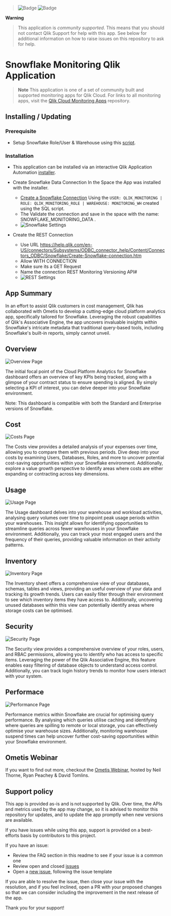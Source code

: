 > ![Badge](https://img.shields.io/badge/Ometis-f47923) ![Badge](https://img.shields.io/badge/Version-v.1.0.0-f47923) 


**Warning**
> This application is _community supported_. This means that you should not contact
> Qlik Support for help with this app. See below for additional information
> on how to raise issues on this repository to ask for help.

# Snowflake Monitoring Qlik Application


> **Note**
> This application is one of a set of community built and supported monitoring apps for Qlik Cloud.
> For links to all monitoring apps, visit the [Qlik Cloud Monitoring Apps](https://github.com/qlik-oss/qlik-cloud-monitoring-apps) repository.



## Installing / Updating

### Prerequisite 

- Setup Snowflake Role/User & Warehouse using this [script](/App/Snowflake_Monitoring.sql).


### Installation
* This application can be installed via an interactive Qlik Application Automation [installer](https://community.qlik.com/t5/Official-Support-Articles/Qlik-Cloud-Monitoring-Apps-Workflow-Guide/ta-p/2134140).

* Create Snowflake Data Connection In the Space the App was installed with the installer.
    * [Create a Snowflake Connection](https://help.qlik.com/en-US/connectors/Subsystems/ODBC_connector_help/Content/Connectors_ODBC/Snowflake/Create-Snowflake-connection.htm) Using the ```USER: QLIK_MONITORING | ROLE: QLIK_MONITORING_ROLE | WAREHOUSE: MONITORING_WH``` created using the SQL script.
    * The Validate the connection and save in the space with the name: SNOWFLAKE_MONITORING_DATA .
    * ![Snowflake Settings](/Images/Snowflake%20Connection%20Screenshot.png)

* Create the REST Connection 
    * Use URL https://help.qlik.com/en-US/connectors/Subsystems/ODBC_connector_help/Content/Connectors_ODBC/Snowflake/Create-Snowflake-connection.htm
    * Allow WITH CONNECTION
    * Make sure its a GET Request
    * Name the connection REST Monitoring Versioning API#
    * ![REST Settings](/Images/Rest%20Versioning%20Connection%20Screenshot.png)

    






## App Summary

In an effort to assist Qlik customers in cost management, Qlik has collaborated with Ometis to develop a cutting-edge cloud platform analytics app, specifically tailored for Snowflake. Leveraging the robust capabilities of Qlik's Associative Engine, the app uncovers invaluable insights within Snowflake's intricate metadata that traditional query-based tools, including Snowflake's built-in reports, simply cannot unveil.


## Overview

![Overview Page](/Images/Overview%20Page%20Screenshot.jpg)

The initial focal point of the Cloud Platform Analytics for Snowflake dashboard offers an overview of key KPIs being tracked, along with a glimpse of your contract status to ensure spending is aligned. By simply selecting a KPI of interest, you can delve deeper into your Snowflake environment.

Note: This dashboard is compatible with both the Standard and Enterprise versions of Snowflake.

## Cost
![Costs Page](/Images/Cost%20Page%20Screenshot.jpg)

The Costs view provides a detailed analysis of your expenses over time, allowing you to compare them with previous periods. Dive deep into your costs by examining Users, Databases, Roles, and more to uncover potential cost-saving opportunities within your Snowflake environment. Additionally, explore a value growth perspective to identify areas where costs are either expanding or contracting across key dimensions.

## Usage
![Usage Page](/Images/Usage%20Page%20Screenshot.jpg)

The Usage dashboard delves into your warehouse and workload activities, analysing query volumes over time to pinpoint peak usage periods within your warehouses. This insight allows for identifying opportunities to streamline queries across fewer warehouses in your Snowflake environment. Additionally, you can track your most engaged users and the frequency of their queries, providing valuable information on their activity patterns.

## Inventory
![Inventory Page](/Images/Inventory%20Page%20Screenshot.jpg)

The Inventory sheet offers a comprehensive view of your databases, schemas, tables and views, providing an useful overview of your data and tracking its growth trends. Users can easily filter through their environment to see which inventory items they have access to. Additionally, uncovering unused databases within this view can potentially identify areas where storage costs can be optimised.

## Security
![Security Page](/Images/Security%20Page%20Screenshot.jpg)

The Security view provides a comprehensive overview of your roles, users, and RBAC permissions, allowing you to identify who has access to specific items. Leveraging the power of the Qlik Associative Engine, this feature enables easy filtering of database objects to understand access control. Additionally, you can track login history trends to monitor how users interact with your system.

## Performace
![Performance Page](/Images/Performance%20Page%20Screenshot.jpg)

Performance metrics within Snowflake are crucial for optimising query performance. By analysing which queries utilise caching and identifying where queries are spilling to remote or local storage, you can effectively optimise your warehouse sizes. Additionally, monitoring warehouse suspend times can help uncover further cost-saving opportunities within your Snowflake environment.


## Ometis Webinar

If you want to find out more, checkout the [Ometis Webinar](https://www.youtube.com/watch?v=5DPVsJauI4I&t=1s), hosted by Neil Thorne, Ryan Peachey & David Tomlins.


## Support policy

This app is provided as-is and is not supported by Qlik. Over time, the APIs and
metrics used by the app may change, so it is advised to monitor this repository
for updates, and to update the app promptly when new versions are available.

If you have issues while using this app, support is provided on a best-efforts
basis by contributors to this project.

If you have an issue:

* Review the FAQ section in this readme to see if your issue is a common one
* Review open and closed [issues](/../../issues)
* Open a [new issue](/../../issues/new), following the issue template

If you are able to resolve the issue, then close your issue with the resolution,
and if you feel inclined, open a PR with your proposed changes so that we can
consider including the improvement in the next release of the app.

Thank you for your support!